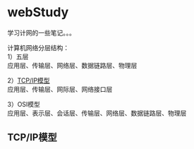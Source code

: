 # webStudy
学习计网的一些笔记。。。

计算机网络分层结构：  
1）五层  
   应用层、传输层、网络层、数据链路层、物理层  
   
2）[TCP/IP模型](#tcp-ip模型)  
   应用层、传输层、网际层、网络接口层  
   
3）OSI模型  
   应用层、表示层、会话层、传输层、网络层、数据链路层、物理层  
   
## TCP/IP模型
